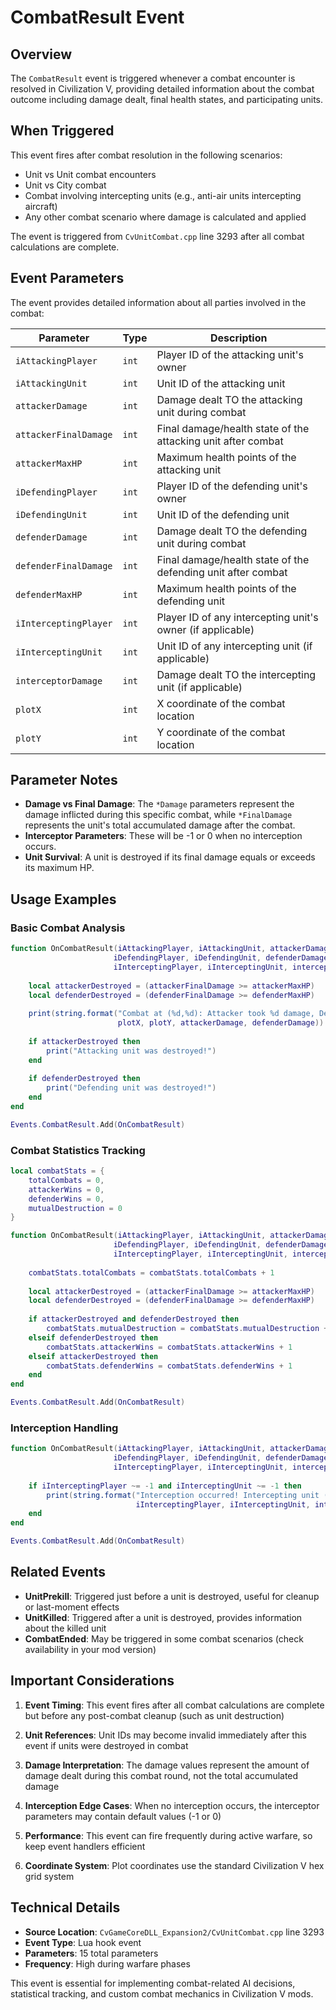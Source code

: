 # CombatResult Event

## Overview

The `CombatResult` event is triggered whenever a combat encounter is resolved in Civilization V, providing detailed information about the combat outcome including damage dealt, final health states, and participating units.

## When Triggered

This event fires after combat resolution in the following scenarios:
- Unit vs Unit combat encounters
- Unit vs City combat
- Combat involving intercepting units (e.g., anti-air units intercepting aircraft)
- Any other combat scenario where damage is calculated and applied

The event is triggered from `CvUnitCombat.cpp` line 3293 after all combat calculations are complete.

## Event Parameters

The event provides detailed information about all parties involved in the combat:

| Parameter | Type | Description |
|-----------|------|-------------|
| `iAttackingPlayer` | `int` | Player ID of the attacking unit's owner |
| `iAttackingUnit` | `int` | Unit ID of the attacking unit |
| `attackerDamage` | `int` | Damage dealt TO the attacking unit during combat |
| `attackerFinalDamage` | `int` | Final damage/health state of the attacking unit after combat |
| `attackerMaxHP` | `int` | Maximum health points of the attacking unit |
| `iDefendingPlayer` | `int` | Player ID of the defending unit's owner |
| `iDefendingUnit` | `int` | Unit ID of the defending unit |
| `defenderDamage` | `int` | Damage dealt TO the defending unit during combat |
| `defenderFinalDamage` | `int` | Final damage/health state of the defending unit after combat |
| `defenderMaxHP` | `int` | Maximum health points of the defending unit |
| `iInterceptingPlayer` | `int` | Player ID of any intercepting unit's owner (if applicable) |
| `iInterceptingUnit` | `int` | Unit ID of any intercepting unit (if applicable) |
| `interceptorDamage` | `int` | Damage dealt TO the intercepting unit (if applicable) |
| `plotX` | `int` | X coordinate of the combat location |
| `plotY` | `int` | Y coordinate of the combat location |

## Parameter Notes

- **Damage vs Final Damage**: The `*Damage` parameters represent the damage inflicted during this specific combat, while `*FinalDamage` represents the unit's total accumulated damage after the combat.
- **Interceptor Parameters**: These will be -1 or 0 when no interception occurs.
- **Unit Survival**: A unit is destroyed if its final damage equals or exceeds its maximum HP.

## Usage Examples

### Basic Combat Analysis
```lua
function OnCombatResult(iAttackingPlayer, iAttackingUnit, attackerDamage, attackerFinalDamage, attackerMaxHP,
                       iDefendingPlayer, iDefendingUnit, defenderDamage, defenderFinalDamage, defenderMaxHP,
                       iInterceptingPlayer, iInterceptingUnit, interceptorDamage, plotX, plotY)
    
    local attackerDestroyed = (attackerFinalDamage >= attackerMaxHP)
    local defenderDestroyed = (defenderFinalDamage >= defenderMaxHP)
    
    print(string.format("Combat at (%d,%d): Attacker took %d damage, Defender took %d damage", 
                        plotX, plotY, attackerDamage, defenderDamage))
    
    if attackerDestroyed then
        print("Attacking unit was destroyed!")
    end
    
    if defenderDestroyed then
        print("Defending unit was destroyed!")
    end
end

Events.CombatResult.Add(OnCombatResult)
```

### Combat Statistics Tracking
```lua
local combatStats = {
    totalCombats = 0,
    attackerWins = 0,
    defenderWins = 0,
    mutualDestruction = 0
}

function OnCombatResult(iAttackingPlayer, iAttackingUnit, attackerDamage, attackerFinalDamage, attackerMaxHP,
                       iDefendingPlayer, iDefendingUnit, defenderDamage, defenderFinalDamage, defenderMaxHP,
                       iInterceptingPlayer, iInterceptingUnit, interceptorDamage, plotX, plotY)
    
    combatStats.totalCombats = combatStats.totalCombats + 1
    
    local attackerDestroyed = (attackerFinalDamage >= attackerMaxHP)
    local defenderDestroyed = (defenderFinalDamage >= defenderMaxHP)
    
    if attackerDestroyed and defenderDestroyed then
        combatStats.mutualDestruction = combatStats.mutualDestruction + 1
    elseif defenderDestroyed then
        combatStats.attackerWins = combatStats.attackerWins + 1
    elseif attackerDestroyed then
        combatStats.defenderWins = combatStats.defenderWins + 1
    end
end

Events.CombatResult.Add(OnCombatResult)
```

### Interception Handling
```lua
function OnCombatResult(iAttackingPlayer, iAttackingUnit, attackerDamage, attackerFinalDamage, attackerMaxHP,
                       iDefendingPlayer, iDefendingUnit, defenderDamage, defenderFinalDamage, defenderMaxHP,
                       iInterceptingPlayer, iInterceptingUnit, interceptorDamage, plotX, plotY)
    
    if iInterceptingPlayer ~= -1 and iInterceptingUnit ~= -1 then
        print(string.format("Interception occurred! Intercepting unit (Player %d, Unit %d) took %d damage", 
                            iInterceptingPlayer, iInterceptingUnit, interceptorDamage))
    end
end

Events.CombatResult.Add(OnCombatResult)
```

## Related Events

- **UnitPrekill**: Triggered just before a unit is destroyed, useful for cleanup or last-moment effects
- **UnitKilled**: Triggered after a unit is destroyed, provides information about the killed unit
- **CombatEnded**: May be triggered in some combat scenarios (check availability in your mod version)

## Important Considerations

1. **Event Timing**: This event fires after all combat calculations are complete but before any post-combat cleanup (such as unit destruction)

2. **Unit References**: Unit IDs may become invalid immediately after this event if units were destroyed in combat

3. **Damage Interpretation**: The damage values represent the amount of damage dealt during this combat round, not the total accumulated damage

4. **Interception Edge Cases**: When no interception occurs, the interceptor parameters may contain default values (-1 or 0)

5. **Performance**: This event can fire frequently during active warfare, so keep event handlers efficient

6. **Coordinate System**: Plot coordinates use the standard Civilization V hex grid system

## Technical Details

- **Source Location**: `CvGameCoreDLL_Expansion2/CvUnitCombat.cpp` line 3293
- **Event Type**: Lua hook event
- **Parameters**: 15 total parameters
- **Frequency**: High during warfare phases

This event is essential for implementing combat-related AI decisions, statistical tracking, and custom combat mechanics in Civilization V mods.